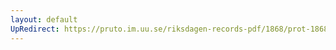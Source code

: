```yaml
---
layout: default
UpRedirect: https://pruto.im.uu.se/riksdagen-records-pdf/1868/prot-1868--ak--515/prot-1868--ak--515_000.pdf
---
```

